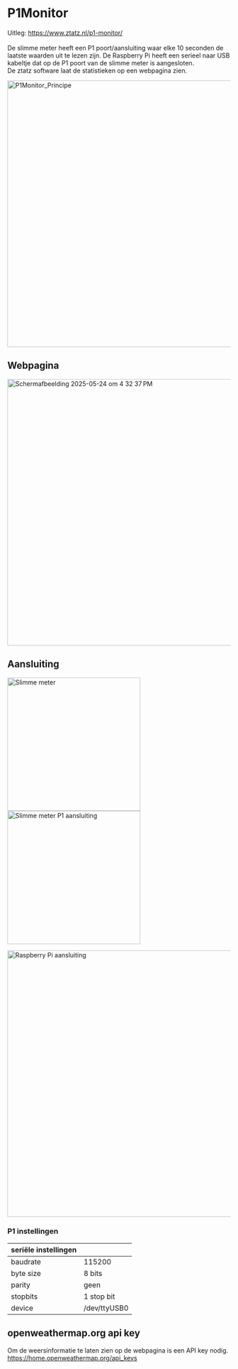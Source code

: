 # P1Monitor

Uitleg: https://www.ztatz.nl/p1-monitor/ <br><br>
De slimme meter heeft een P1 poort/aansluiting waar elke 10 seconden de laatste waarden uit te lezen zijn. De Raspberry Pi heeft een serieel naar USB kabeltje dat op de P1 poort van de slimme meter is aangesloten. <br> De ztatz software laat de statistieken op een webpagina zien.

<img width="600" alt="P1Monitor_Principe" src="https://github.com/user-attachments/assets/f83bdf05-4668-4e2b-ae2e-24cd84a69c58" />
<p>

## Webpagina

<img width="600" alt="Scherm­afbeelding 2025-05-24 om 4 32 37 PM" src="https://github.com/user-attachments/assets/e1a2725d-789c-4d37-9f3b-a2018270464b" />
<p>

## Aansluiting
  
<img width="300" alt="Slimme meter" src="https://github.com/user-attachments/assets/30548e35-1241-44dc-bba1-512c8fb3eae9" />
<img width="300" alt="Slimme meter P1 aansluiting" src="https://github.com/user-attachments/assets/3e6eab73-ae7c-44f1-8a09-5e595781d2b6" />
<p>

<img width="600" alt="Raspberry Pi aansluiting" src="https://github.com/user-attachments/assets/b4f0d40d-0b3b-4ea2-a0a7-072f08790e72" />
<p>

### P1 instellingen

| seriële instellingen |  |
| --- | --- |
| baudrate | 115200 |
| byte size | 8 bits |
| parity | geen |
| stopbits | 1 stop bit | 
| device | /dev/ttyUSB0 |

<p>

## openweathermap.org api key

Om de weersinformatie te laten zien op de webpagina is een API key nodig. <br>
https://home.openweathermap.org/api_keys <br>
